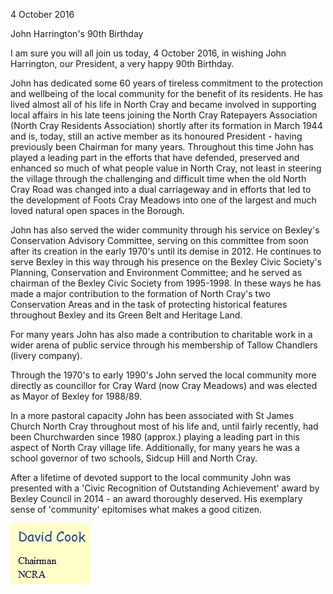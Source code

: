 4 October 2016

John Harrington's 90th Birthday

I am sure you will all join us today, 4 October 2016, in wishing John Harrington, our President, a very happy 90th Birthday.

John has dedicated some 60 years of tireless commitment to the protection and wellbeing of the local community for the benefit of its residents. He has lived almost all of his life in North Cray and became involved in supporting local affairs in his late teens joining the North Cray Ratepayers Association (North Cray Residents Association) shortly after its formation in March 1944 and is, today, still an active member as its honoured President - having previously been Chairman for many years. Throughout this time John has played a leading part in the efforts that have defended, preserved and enhanced so much of what people value in North Cray, not least in steering the village through the challenging and difficult time when the old North Cray Road was changed into a dual carriageway and in efforts that led to the development of Foots Cray Meadows into one of the largest and much loved natural open spaces in the Borough.

John has also served the wider community through his service on Bexley's Conservation Advisory Committee, serving on this committee from soon after its creation in the early 1970's until its demise in 2012. He continues to serve Bexley in this way through his presence on the Bexley Civic Society's Planning, Conservation and Environment Committee; and he served as chairman of the Bexley Civic Society from 1995-1998. In these ways he has made a major contribution to the formation of North Cray's two Conservation Areas and in the task of protecting historical features throughout Bexley and its Green Belt and Heritage Land.

For many years John has also made a contribution to charitable work in a wider arena of public service through his membership of Tallow Chandlers (livery company).

Through the 1970's to early 1990's John served the local community more directly as councillor for Cray Ward (now Cray Meadows) and was elected as Mayor of Bexley for 1988/89.

In a more pastoral capacity John has been associated with St James Church North Cray throughout most of his life and, until fairly recently, had been Churchwarden since 1980 (approx.) playing a leading part in this aspect of North Cray village life. Additionally, for many years he was a school governor of two schools, Sidcup Hill and North Cray.

After a lifetime of devoted support to the local community John was presented with a 'Civic Recognition of Outstanding Achievement' award by Bexley Council in 2014 - an award thoroughly deserved. His exemplary sense of 'community' epitomises what makes a good citizen.

![Image](images/nm0094_1.jpg)
